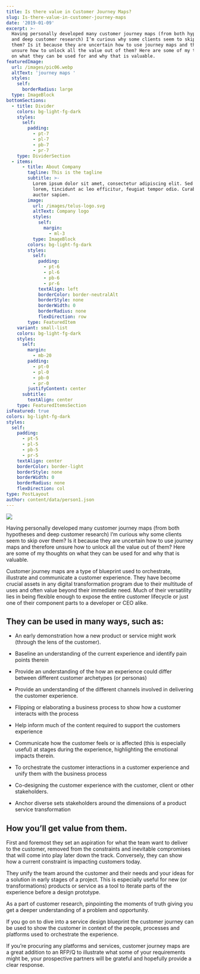 ```yaml
---
title: Is there value in Customer Journey Maps?
slug: Is-there-value-in-customer-journey-maps
date: '2019-01-09'
excerpt: >-
  Having personally developed many customer journey maps (from both hypotheses
  and deep customer research) I’m curious why some clients seem to skip over
  them? Is it because they are uncertain how to use journey maps and therefore
  unsure how to unlock all the value out of them? Here are some of my thoughts
  on what they can be used for and why that is valuable.
featuredImage:
  url: /images/pic06.webp
  altText: 'journey maps '
  styles:
    self:
      borderRadius: large
  type: ImageBlock
bottomSections:
  - title: Divider
    colors: bg-light-fg-dark
    styles:
      self:
        padding:
          - pt-7
          - pl-7
          - pb-7
          - pr-7
    type: DividerSection
  - items:
      - title: About Company
        tagline: This is the tagline
        subtitle: >-
          Lorem ipsum dolor sit amet, consectetur adipiscing elit. Sed ante
          lorem, tincidunt ac leo efficitur, feugiat tempor odio. Curabitur at
          auctor sapien.
        image:
          url: /images/telus-logo.svg
          altText: Company logo
          styles:
            self:
              margin:
                - ml-3
          type: ImageBlock
        colors: bg-light-fg-dark
        styles:
          self:
            padding:
              - pt-6
              - pl-6
              - pb-6
              - pr-6
            textAlign: left
            borderColor: border-neutralAlt
            borderStyle: none
            borderWidth: 0
            borderRadius: none
            flexDirection: row
        type: FeaturedItem
    variant: small-list
    colors: bg-light-fg-dark
    styles:
      self:
        margin:
          - mb-20
        padding:
          - pt-0
          - pl-0
          - pb-0
          - pr-0
        justifyContent: center
      subtitle:
        textAlign: center
    type: FeaturedItemsSection
isFeatured: true
colors: bg-light-fg-dark
styles:
  self:
    padding:
      - pt-5
      - pl-5
      - pb-5
      - pr-5
    textAlign: center
    borderColor: border-light
    borderStyle: none
    borderWidth: 0
    borderRadius: none
    flexDirection: col
type: PostLayout
author: content/data/person1.json
---
```

![](/images/pic06.webp)

Having personally developed many customer journey maps (from both hypotheses and deep customer research) I’m curious why some clients seem to skip over them? Is it because they are uncertain how to use journey maps and therefore unsure how to unlock all the value out of them? Here are some of my thoughts on what they can be used for and why that is valuable.

Customer journey maps are a type of blueprint used to orchestrate, illustrate and communicate a customer experience. They have become crucial assets in any digital transformation program due to their multitude of uses and often value beyond their immediate need. Much of their versatility lies in being flexible enough to expose the entire customer lifecycle or just one of their component parts to a developer or CEO alike.

## They can be used in many ways, such as:

*   An early demonstration how a new product or service might work (through the lens of the customer).

*   Baseline an understanding of the current experience and identify pain points therein

*   Provide an understanding of the how an experience could differ between different customer archetypes (or personas)

*   Provide an understanding of the different channels involved in delivering the customer experience.

*   Flipping or elaborating a business process to show how a customer interacts with the process

*   Help inform much of the content required to support the customers experience

*   Communicate how the customer feels or is affected (this is especially useful) at stages during the experience, highlighting the emotional impacts therein.

*   To orchestrate the customer interactions in a customer experience and unify them with the business process

*   Co-designing the customer experience with the customer, client or other stakeholders.

*   Anchor diverse sets stakeholders around the dimensions of a product service transformation

## How you’ll get value from them.

First and foremost they set an aspiration for what the team want to deliver to the customer, removed from the constraints and inevitable compromises that will come into play later down the track. Conversely, they can show how a current constraint is impacting customers today.

They unify the team around the customer and their needs and your ideas for a solution in early stages of a project. This is especially useful for new (or transformations) products or service as a tool to iterate parts of the experience before a design prototype.

As a part of customer research, pinpointing the moments of truth giving you get a deeper understanding of a problem and opportunity.

If you go on to dive into a service design blueprint the customer journey can be used to show the customer in context of the people, processes and platforms used to orchestrate the experience.

If you’re procuring any platforms and services, customer journey maps are a great addition to an RFP/Q to illustrate what some of your requirements might be, your prospective partners will be grateful and hopefully provide a clear response.
